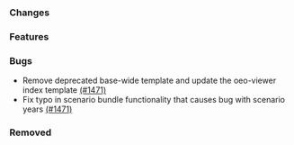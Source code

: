 ### Changes

### Features

### Bugs

- Remove deprecated base-wide template and update the oeo-viewer index template [(#1471)](https://github.com/OpenEnergyPlatform/oeplatform/pull/1471)
- Fix typo in scenario bundle functionality that causes bug with scenario years [(#1471)](https://github.com/OpenEnergyPlatform/oeplatform/pull/1471)

### Removed
